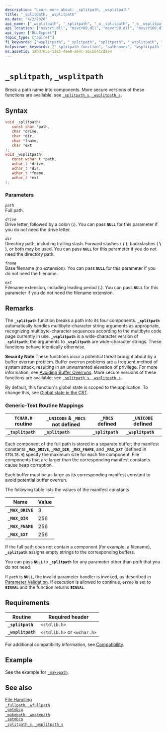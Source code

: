 ```yaml
---
description: "Learn more about: _splitpath, _wsplitpath"
title: "_splitpath, _wsplitpath"
ms.date: "4/2/2020"
api_name: ["_wsplitpath", "_splitpath", "_o__splitpath", "_o__wsplitpath"]
api_location: ["msvcrt.dll", "msvcr80.dll", "msvcr90.dll", "msvcr100.dll", "msvcr100_clr0400.dll", "msvcr110.dll", "msvcr110_clr0400.dll", "msvcr120.dll", "msvcr120_clr0400.dll", "ucrtbase.dll", "api-ms-win-crt-filesystem-l1-1-0.dll", "api-ms-win-crt-private-l1-1-0.dll"]
api_type: ["DLLExport"]
topic_type: ["apiref"]
f1_keywords: ["wsplitpath", "_splitpath", "splitpath", "_wsplitpath", "_tsplitpath"]
helpviewer_keywords: ["_splitpath function", "pathnames", "wsplitpath function", "splitpath function", "_wsplitpath function", "tsplitpath function", "path names", "_tsplitpath function"]
ms.assetid: 32bd76b5-1385-4ee8-a64c-abcb541cd2e4
---
```

# `_splitpath`, `_wsplitpath`

Break a path name into components. More secure versions of these functions are available, see [`_splitpath_s`, `_wsplitpath_s`](splitpath-s-wsplitpath-s.md).

## Syntax

```C
void _splitpath(
   const char *path,
   char *drive,
   char *dir,
   char *fname,
   char *ext
);
void _wsplitpath(
   const wchar_t *path,
   wchar_t *drive,
   wchar_t *dir,
   wchar_t *fname,
   wchar_t *ext
);
```

### Parameters

*`path`*<br/>
Full path.

*`drive`*<br/>
Drive letter, followed by a colon (**:**). You can pass **`NULL`** for this parameter if you do not need the drive letter.

*`dir`*<br/>
Directory path, including trailing slash. Forward slashes ( **/** ), backslashes ( **\\** ), or both may be used. You can pass **`NULL`** for this parameter if you do not need the directory path.

*`fname`*<br/>
Base filename (no extension). You can pass **`NULL`** for this parameter if you do not need the filename.

*`ext`*<br/>
Filename extension, including leading period (**.**). You can pass **`NULL`** for this parameter if you do not need the filename extension.

## Remarks

The **`_splitpath`** function breaks a path into its four components. **`_splitpath`** automatically handles multibyte-character string arguments as appropriate, recognizing multibyte-character sequences according to the multibyte code page currently in use. **`_wsplitpath`** is a wide-character version of **`_splitpath`**; the arguments to **`_wsplitpath`** are wide-character strings. These functions behave identically otherwise.

**Security Note** These functions incur a potential threat brought about by a buffer overrun problem. Buffer overrun problems are a frequent method of system attack, resulting in an unwarranted elevation of privilege. For more information, see [Avoiding Buffer Overruns](/windows/win32/SecBP/avoiding-buffer-overruns). More secure versions of these functions are available; see [`_splitpath_s`, `_wsplitpath_s`](splitpath-s-wsplitpath-s.md).

By default, this function's global state is scoped to the application. To change this, see [Global state in the CRT](../global-state.md).

### Generic-Text Routine Mappings

|`TCHAR.H` routine|`_UNICODE` & `_MBCS` not defined|`_MBCS` defined|`_UNICODE` defined|
|---------------------|------------------------------------|--------------------|-----------------------|
|**`_tsplitpath`**|**`_splitpath`**|**`_splitpath`**|**`_wsplitpath`**|

Each component of the full path is stored in a separate buffer; the manifest constants **`_MAX_DRIVE`**, **`_MAX_DIR`**, **`_MAX_FNAME`**, and **`_MAX_EXT`** (defined in `STDLIB.H`) specify the maximum size for each file component. File components that are larger than the corresponding manifest constants cause heap corruption.

Each buffer must be as large as its corresponding manifest constant to avoid potential buffer overrun.

The following table lists the values of the manifest constants.

|Name|Value|
|----------|-----------|
|**`_MAX_DRIVE`**|3|
|**`_MAX_DIR`**|256|
|**`_MAX_FNAME`**|256|
|**`_MAX_EXT`**|256|

If the full path does not contain a component (for example, a filename), **`_splitpath`** assigns empty strings to the corresponding buffers.

You can pass **`NULL`** to **`_splitpath`** for any parameter other than *path* that you do not need.

If *`path`* is **`NULL`**, the invalid parameter handler is invoked, as described in [Parameter Validation](../../c-runtime-library/parameter-validation.md). If execution is allowed to continue, **`errno`** is set to **`EINVAL`** and the function returns **`EINVAL`**.

## Requirements

|Routine|Required header|
|-------------|---------------------|
|**`_splitpath`**|`<stdlib.h>`|
|**`_wsplitpath`**|`<stdlib.h>` or `<wchar.h>`|

For additional compatibility information, see [Compatibility](../../c-runtime-library/compatibility.md).

## Example

See the example for [`_makepath`](makepath-wmakepath.md).

## See also

[File Handling](../../c-runtime-library/file-handling.md)<br/>
[`_fullpath`, `_wfullpath`](fullpath-wfullpath.md)<br/>
[`_getmbcp`](getmbcp.md)<br/>
[`_makepath`, `_wmakepath`](makepath-wmakepath.md)<br/>
[`_setmbcp`](setmbcp.md)<br/>
[`_splitpath_s`, `_wsplitpath_s`](splitpath-s-wsplitpath-s.md)<br/>
